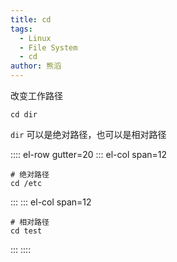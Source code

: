 ```yaml
---
title: cd
tags:
  - Linux
  - File System
  - cd
author: 熊滔
---
```


改变工作路径

```shell
cd dir
```

`dir` 可以是绝对路径，也可以是相对路径


:::: el-row gutter=20
::: el-col span=12
```shell
# 绝对路径
cd /etc
```
:::
::: el-col span=12
```shell
# 相对路径
cd test
```
:::
::::